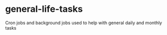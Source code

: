 # general-life-tasks
Cron jobs and background jobs used to help with general daily and monthly tasks
